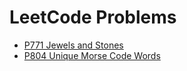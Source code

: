 # LeetCode Problems
- [P771 Jewels and Stones](https://github.com/1A404/LeetCode-Problems/blob/master/src/771-%20Jewels%20and%20Stones.h)
- [P804 Unique Morse Code Words](https://github.com/1A404/LeetCode-Problems/blob/master/src/804-Unique%20Morse%20Code%20Words.h)
